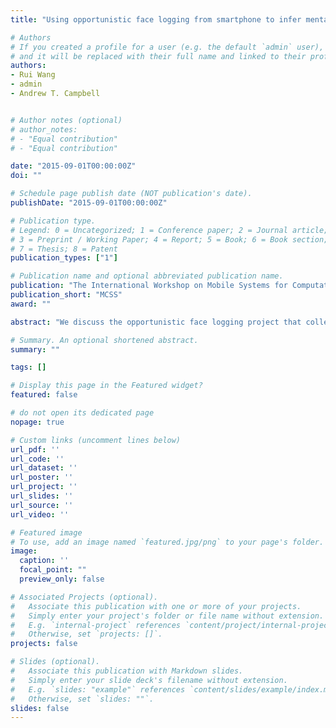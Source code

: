 ```yaml
---
title: "Using opportunistic face logging from smartphone to infer mental health: challenges and future directions"

# Authors
# If you created a profile for a user (e.g. the default `admin` user), write the username (folder name) here 
# and it will be replaced with their full name and linked to their profile.
authors:
- Rui Wang 
- admin
- Andrew T. Campbell


# Author notes (optional)
# author_notes:
# - "Equal contribution"
# - "Equal contribution"

date: "2015-09-01T00:00:00Z"
doi: ""

# Schedule page publish date (NOT publication's date).
publishDate: "2015-09-01T00:00:00Z"

# Publication type.
# Legend: 0 = Uncategorized; 1 = Conference paper; 2 = Journal article;
# 3 = Preprint / Working Paper; 4 = Report; 5 = Book; 6 = Book section;
# 7 = Thesis; 8 = Patent
publication_types: ["1"]

# Publication name and optional abbreviated publication name.
publication: "The International Workshop on Mobile Systems for Computational Social Science (MCSS), 2015"
publication_short: "MCSS"
award: ""

abstract: "We discuss the opportunistic face logging project that collected 5811 opportunistic photos using the front-facing camera from the smartphones of 37 participants over a 10-week period. We present our experiences using computer vision and human labeling approaches on the photos to assess mental health of the participants. Finally, we discuss our insights, challenges, and future directions."

# Summary. An optional shortened abstract.
summary: ""

tags: []

# Display this page in the Featured widget?
featured: false

# do not open its dedicated page
nopage: true

# Custom links (uncomment lines below)
url_pdf: ''
url_code: ''
url_dataset: ''
url_poster: ''
url_project: ''
url_slides: ''
url_source: ''
url_video: ''

# Featured image
# To use, add an image named `featured.jpg/png` to your page's folder. 
image:
  caption: ''
  focal_point: ""
  preview_only: false

# Associated Projects (optional).
#   Associate this publication with one or more of your projects.
#   Simply enter your project's folder or file name without extension.
#   E.g. `internal-project` references `content/project/internal-project/index.md`.
#   Otherwise, set `projects: []`.
projects: false

# Slides (optional).
#   Associate this publication with Markdown slides.
#   Simply enter your slide deck's filename without extension.
#   E.g. `slides: "example"` references `content/slides/example/index.md`.
#   Otherwise, set `slides: ""`.
slides: false
---
```


